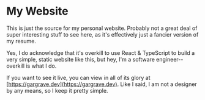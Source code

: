 # My Website

This is just the source for my personal website. Probably not a great deal of super interesting stuff to see here, as it's effectively just a fancier version of my resume.

Yes, I do acknowledge that it's overkill to use React & TypeScript to build a very simple, static website like this, but hey, I'm a software engineer--overkill is what I do.

If you want to see it live, you can view in all of its glory at [https://gargrave.dev](https://gargrave.dev). Like I said, I am not a designer by any means, so I keep it pretty simple.
